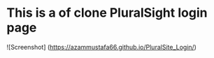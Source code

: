 # This is a of clone PluralSight login page

![Screenshot] (https://azammustafa66.github.io/PluralSite_Login/)
